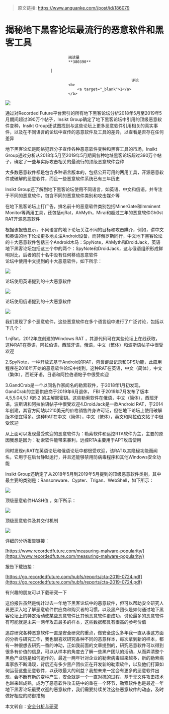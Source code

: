 > 原文链接: https://www.anquanke.com//post/id/186079 


# 揭秘地下黑客论坛最流行的恶意软件和黑客工具


                                阅读量   
                                **380390**
                            
                        |
                        
                                                            评论
                                <b>
                                    <a target="_blank">1</a>
                                </b>
                                                                                    



[![](https://p5.ssl.qhimg.com/t0134e8a479994d7d45.jpg)](https://p5.ssl.qhimg.com/t0134e8a479994d7d45.jpg)



通过对Recorded Future平台索引的所有地下黑客论坛分析2018年5月至2019年5月期间超过390万个帖子，Insikt Group确定了地下黑客论坛中引用的顶级恶意软件变种，Insikt Group还试图找到与这些论坛上更多恶意软件引用相关的真实事件，以及在不同语言的论坛中宣传的恶意软件及工具的差异，以查看是否存在任何差异

地下黑客论坛是网络犯罪分子宣传各种恶意软件变种和黑客工具的市场，Insikt Group通过分析从2018年5月至2019年5月期间各种地址黑客论坛超过390万个帖子，确定了一些与实际攻击相关的最流行的顶级恶意软件变种

大多数恶意软件都是包含多种语言版本的，包括公开可用的两用工具，开源恶意软件或破解的恶意软件，而且一些恶意软件系统已有三年历史

Insikt Group还了解到地下黑客论坛使用不同语言，如英语、中文和俄语，并专注于不同的恶意软件，包含不同的恶意软件类别和攻击媒介等

在地下黑客论坛上打广告，排名前十的恶意软件类别包括MinerGate和Imminent Monitor等两用工具，还包括njRat，AhMyth，Mirai和超过三年的恶意软件Gh0st RAT开源恶意软件

根据该报告显示，不同语言的地下论坛关注不同的目标和攻击媒介，例如，讲中文和英语的地下论坛更多地关注Android设备，而非俄罗斯同行，中文地下黑客论坛的十大恶意软件包括三个Android木马：SpyNote，AhMyth和DroidJack，英语地下黑客论坛包括这三个中的两个：SpyNote和DroidJack，这与俄语组织形成鲜明对比，后者的前十名中没有任何移动恶意软件<br>
论坛中使用中文提到的十大恶意软件，如下所示：

[![](https://p1.ssl.qhimg.com/t0101ab8bb932736ac3.png)](https://p1.ssl.qhimg.com/t0101ab8bb932736ac3.png)

论坛使用英语提到的十大恶意软件

[![](https://p2.ssl.qhimg.com/t0163fd38b89cd77a52.png)](https://p2.ssl.qhimg.com/t0163fd38b89cd77a52.png)

论坛使用俄语提到的十大恶意软件

[![](https://p2.ssl.qhimg.com/t017a3f87f98f9a3031.png)](https://p2.ssl.qhimg.com/t017a3f87f98f9a3031.png)

我们发现了多个恶意软件，这些恶意软件在多个语言组中进行了广泛讨论，包括以下几个：

1.njRat，2012年底创建的Windows RAT ，其源代码可在某些论坛上在线获取，这种RAT在英语，阿拉伯语，西班牙语，俄语，中文（繁体）和波斯语帖子中很受欢迎

2.SpyNote，一种开放式基于Android的RAT，包含键盘记录和GPS功能，此应用程序在2016年开始的恶意软件论坛中找到，这种RAT在英语，中文（简体），中文（繁体），西班牙语，日语和阿拉伯语帖子中很受欢迎

3.GandCrab是一个以同名作家闻名的勒索软件，于2018年1月初发现，GandCrab的主要供应商于2019年6月退休， FBI 于2019年7月发布了版本4,5,5.04,5.1 和5.2 的主解密密钥。这些勒索软件在俄语，中文（简体），西班牙语，波斯语和阿拉伯语帖子中很受欢迎4.DroidJack是一款Android RAT，于2014年创建，其官方网站以210美元的价格销售终身许可证，但在地下论坛上使用破解版本便宜得多。这种RAT在中文（简体），中文（繁体），英文和阿拉伯文帖子中很受欢迎

从上面可以发现最受欢迎的恶意软件为：勒索软件和远控RTA软件为主，主要的原因我想是因为：勒索软件能带来暴利，远控RTA主要用于APT攻击使用

同时发现njRAT在英语论坛和俄语论坛中都很受欢迎，该RAT以其隐秘功能而闻名，它用于在后台静默运行，并且还能够禁用防病毒程序和其他Windows安全功能

Insikt Group还确定了从2018年5月到2019年5月提到的顶级恶意软件类别，其中最主要的类别是：Ransomware、Cypter、Trigan、WebShell，如下所示：

[![](https://p5.ssl.qhimg.com/t012743a89f75425a7f.png)](https://p5.ssl.qhimg.com/t012743a89f75425a7f.png)

顶级恶意软件HASH值 ，如下所示：

[![](https://p2.ssl.qhimg.com/t01af3da7b73444fc83.png)](https://p2.ssl.qhimg.com/t01af3da7b73444fc83.png)

顶级恶意软件及其交付机制

[![](https://p1.ssl.qhimg.com/t016efce6440d95868a.png)](https://p1.ssl.qhimg.com/t016efce6440d95868a.png)

详细的分析报告链接：

[https://www.recordedfuture.com/measuring-malware-popularity/](https://www.recordedfuture.com/measuring-malware-popularity/)

报告下载链接：

[https://go.recordedfuture.com/hubfs/reports/cta-2019-0724.pdf](https://go.recordedfuture.com/hubfs/reports/cta-2019-0724.pdf)

有兴趣的朋友可以下载研究一下

这份报告虽然是统计过去一年地下黑客论坛中的恶意软件，但可以帮助安全研究人员更深入地了解恶意软件供应商和购买者的习惯，以及黑产团伙是如何通过地下黑客论坛上的特定活动使某些恶意软件比其他恶意软件更成功，讨论最多的恶意软件有可能就是未来一两年攻击最多的样本，这些数据都具有很高的参考价值

追踪研究各种恶意软件一直是安全研究的重点，做安全这么多年我一直从事这方面的分析与研究工作，我也很喜欢研究各种不同的恶意样本，每次拿到新的样本，都有一种很想去研究一番的冲动，正如我前面的文章提到的，研究恶意软件可以得到很多有价值的信息，可以从样本的角度去了解一些黑产团队的活动，从而弄清整个黑色产业链是如何运作的，最近一两年针对企业的勒索病毒越来越多，新的勒索病毒家族不断涌现，背后还有多少黑产团伙正在开发新的勒索软件，以及他们打算如何运营这些恶意软件，以获取最大的利益？我想未来一定会有更多的恶意软件出现，会不断有新的变种产生，安全就是一个一直对抗的过程，基于无文件攻击技术也越来越成熟，成为了恶意软件攻击链中的重在一个环节，勒索软件也是最近一年地下黑客论坛最受欢迎的恶意软件，我们需要持续关注这些恶意软件的动态，及时做好相应的防御措施

本文转自：[安全分析与研究](https://mp.weixin.qq.com/s/-aLUoiECZlafuvM-cp48xQ)
